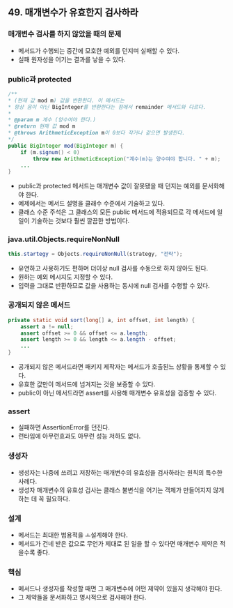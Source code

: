 ## 49. 매개변수가 유효한지 검사하라

### 매개변수 검사를 하지 않았을 때의 문제

- 메서드가 수행되는 중간에 모호한 예외를 던지며 실패할 수 있다.
- 실패 원자성을 어기는 결과를 낳을 수 있다.



### public과 protected

```java
/**
* (현재 값 mod m) 값을 반환한다. 이 메서드는 
* 항상 음이 아닌 BigInteger를 반환한다는 점에서 remainder 메서드와 다르다.
*
* @param m 계수 (양수여야 한다.)
* @return 현재 값 mod m
* @throws ArithmeticException m이 0보다 작거나 같으면 발생한다.
*/
public BigInteger mod(BigInteger m) {
    if (m.signum() < 0)
        throw new ArithmeticException("계수(m)는 양수여야 합니다. " + m);
    ...
}
```

- public과 protected 메서드는 매개변수 값이 잘못됐을 때 던지는 예외를 문서화해야 한다.
- 예제에서는 메서드 설명을 클래수 수준에서 기술하고 있다.
- 클래스 수준 주석은 그 클래스의 모든 public 메서드에 적용되므로 각 메서드에 일일이 기술하는 것보다 훨씬 깔끔한 방법이다.



### java.util.Objects.requireNonNull

```java
this.startegy = Objects.requireNonNull(strategy, "전략");
```

- 유연하고 사용하기도 편하며 더이상 null 검사를 수동으로 하지 않아도 된다.
- 원하는 예외 메시지도 지정할 수 있다.
- 입력을 그대로 반환하므로 값을 사용하는 동시에 null 검사를 수행할 수 있다.



### 공개되지 않은 메서드

```java
private static void sort(long[] a, int offset, int length) {
    assert a != null;
    assert offset >= 0 && offset <= a.length;
    assert length >= 0 && length <= a.length - offset;
    ...
}
```

- 공개되지 않은 메서드라면 패키지 제작자는 메서드가 호출된느 상황을 통제할 수 있다.
- 유효한 값만이 메서드에 넘겨지는 것을 보증할 수 있다.
- public이 아닌 메서드라면 assert를 사용해 매개변수 유효성을 검증할 수 있다.



### assert

- 실패하면 AssertionError를 던진다.
- 런타임에 아무런효과도 아무런 성능 저하도 없다.



### 생성자

- 생성자는 나중에 쓰려고 저장하는 매개변수의 유효성을 검사하라는 원칙의 특수한 사례다.
- 생성자 매개변수의 유효성 검사는 클래스 불변식을 어기는 객체가 만들어지지 않게 하는 데 꼭 필요하다.



### 설계

- 메서드는 최대한 범용적을 ㅗ설계해야 한다.
- 메서드가 건네 받은 값으로 무언가 제대로 된 일을 할 수 있다면 매개변수 제약은 적을수록 좋다.



### 핵심

- 메서드나 생성자를 작성할 때면 그 매개변수에 어떤 제약이 있을지 생각해야 한다.
- 그 제약들을 문서화하고 명시적으로 검사해야 한다.